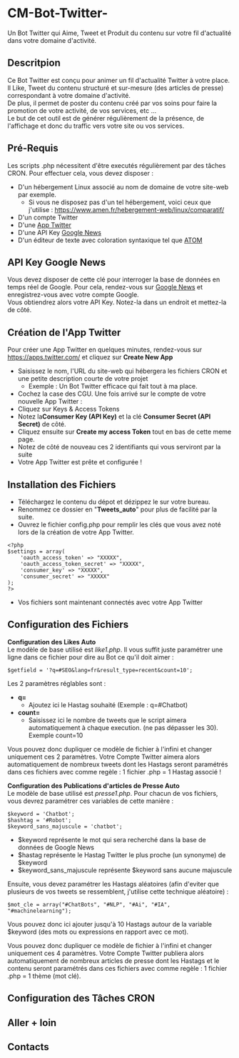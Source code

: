 # CM-Bot-Twitter-
Un Bot Twitter qui Aime, Tweet et Produit du contenu sur votre fil d'actualité dans votre domaine d'activité.

## Descritpion
Ce Bot Twitter est conçu pour animer un fil d'actualité Twitter à votre place. Il Like, Tweet du contenu structuré et sur-mesure (des articles de presse) correspondant à votre domaine d'activité.<br />De plus, il permet de poster du contenu créé par vos soins pour faire la promotion de votre activité, de vos services, etc ...<br />
Le but de cet outil est de générer régulièrement de la présence, de l'affichage et donc du traffic vers votre site ou vos services.

## Pré-Requis
Les scripts .php nécessitent d'être executés régulièrement par des tâches CRON. Pour effectuer cela, vous devez disposer : 
- D'un hébergement Linux associé au nom de domaine de votre site-web par exemple.
	- Si vous ne disposez pas d'un tel hébergement, voici ceux que j'utilise : https://www.amen.fr/hebergement-web/linux/comparatif/
- D'un compte Twitter
- D'une [App Twitter](https://apps.twitter.com/) 
- D'une API Key [Google News](https://newsapi.org/docs/get-started)
- D'un éditeur de texte avec coloration syntaxique tel que [ATOM](https://atom.io/)

## API Key Google News
Vous devez disposer de cette clé pour interroger la base de données en temps réel de Google. Pour cela, rendez-vous sur [Google News](https://newsapi.org/docs/get-started) et enregistrez-vous avec votre compte Google.<br />
Vous obtiendrez alors votre API Key. Notez-la dans un endroit et mettez-la de côté.

## Création de l'App Twitter
Pour créer une App Twitter en quelques minutes, rendez-vous sur https://apps.twitter.com/ et cliquez sur **Create New App**
- Saisissez le nom, l'URL du site-web qui hébergera les fichiers CRON et une petite description courte de votre projet 
	- Exemple : Un Bot Twitter efficace qui fait tout à ma place.
- Cochez la case des CGU.
Une fois arrivé sur le compte de votre nouvelle App Twitter : 
- Cliquez sur Keys & Access Tokens
- Notez la**Consumer Key (API Key)** et la clé **Consumer Secret (API Secret)** de côté.
- Cliquez ensuite sur **Create my access Token** tout en bas de cette meme page.
- Notez de côté de nouveau ces 2 identifiants qui vous serviront par la suite
- Votre App Twitter est prête et configurée !

## Installation des Fichiers
- Téléchargez le contenu du dépot et dézippez le sur votre bureau.
- Renommez ce dossier en "**Tweets_auto**" pour plus de facilité par la suite.
- Ouvrez le fichier config.php pour remplir les clés que vous avez noté lors de la création de votre App Twitter.
```
<?php
$settings = array(
    'oauth_access_token' => "XXXXX",
    'oauth_access_token_secret' => "XXXXX",
    'consumer_key' => "XXXXX",
    'consumer_secret' => "XXXXX"
);
?>
```
- Vos fichiers sont maintenant connectés avec votre App Twitter

## Configuration des Fichiers
**Configuration des Likes Auto**<br />
Le modèle de base utilisé est _like1.php_. Il vous suffit juste paramétrer une ligne dans ce fichier pour dire au Bot ce qu'il doit aimer :
```
$getfield = '?q=#SEO&lang=fr&result_type=recent&count=10';
```
Les 2 paramètres réglables sont :
- **q=**
	- Ajoutez ici le Hastag souhaité (Exemple : q=#Chatbot)
- **count=**
	- Saisissez ici le nombre de tweets que le script aimera automatiquement à chaque execution. (ne pas dépasser les 30). Exemple count=10
    
Vous pouvez donc dupliquer ce modèle de fichier à l'infini et changer uniquement ces 2 paramètres. Votre Compte Twitter aimera alors automatiquement de nombreux tweets dont les Hastags seront paramétrés dans ces fichiers avec comme regèle : 1 fichier .php = 1 Hastag associé !

**Configuration des Publications d'articles de Presse Auto**<br />
Le modèle de base utilisé est _presse1.php_.  Pour chacun de vos fichiers, vous devrez paramétrer ces variables de cette manière : <br />
```
$keyword = 'Chatbot';
$hashtag = '#Robot';
$keyword_sans_majuscule = 'chatbot';
```
- $keyword représente le mot qui sera recherché dans la base de données de Google News
- $hastag représente le Hastag Twitter le plus proche (un synonyme) de $keyword
- $keyword_sans_majuscule représente $keyword sans aucune majuscule

Ensuite, vous devez paramétrer les Hastags aléatoires (afin d'eviter que plusieurs de vos tweets se ressemblent, j'utilise cette technique aléatoire) : 
```
$mot_cle = array("#ChatBots", "#NLP", "#Ai", "#IA", "#machinelearning");
```

Vous pouvez donc ici ajouter jusqu'à 10 Hastags autour de la variable $keyword (des mots ou expressions en rapport avec ce mot).

Vous pouvez donc dupliquer ce modèle de fichier à l'infini et changer uniquement ces 4 paramètres. Votre Compte Twitter publiera alors automatiquement de nombreux articles de presse dont les Hastags et le contenu seront paramétrés dans ces fichiers avec comme regèle : 1 fichier .php = 1 thème (mot clé).

## Configuration des Tâches CRON
## Aller + loin
## Contacts
